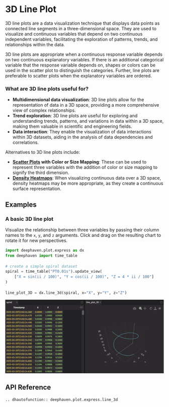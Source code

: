 # 3D Line Plot

3D line plots are a data visualization technique that displays data points as connected line segments in a three-dimensional space. They are used to visualize and continuous variables that depend on two continuous independent variables, facilitating the exploration of patterns, trends, and relationships within the data.

3D line plots are appropriate when a continuous response variable depends on two continuous explanatory variables. If there is an additional categorical variable that the response variable depends on, shapes or colors can be used in the scatter plot to distinguish the categories. Further, line plots are preferable to scatter plots when the explanatory variables are ordered.

### What are 3D line plots useful for?

- **Multidimensional data visualization**: 3D line plots allow for the representation of data in a 3D space, providing a more comprehensive view of complex relationships.
- **Trend exploration**: 3D line plots are useful for exploring and understanding trends, patterns, and variations in data within a 3D space, making them valuable in scientific and engineering fields.
- **Data interaction**: They enable the visualization of data interactions within 3D datasets, aiding in the analysis of data dependencies and correlations.

Alternatives to 3D line plots include:

- **[Scatter Plots](scatter.md) with Color or Size Mapping**: These can be used to represent three variables with the addition of color or size mapping to signify the third dimension.
- **[Density Heatmaps](density_heatmap.md)**: When visualizing continuous data over a 3D space, density heatmaps may be more appropriate, as they create a continuous surface representation.

## Examples

### A basic 3D line plot

Visualize the relationship between three variables by passing their column names to the `x`, `y`, and `z` arguments. Click and drag on the resulting chart to rotate it for new perspectives.

```python order=line_plot_3D,spiral
import deephaven.plot.express as dx
from deephaven import time_table

# create a simple spiral dataset
spiral = time_table("PT0.01s").update_view(
    ["X = sin(ii / 100)", "Y = cos(ii / 100)", "Z = 4 * ii / 100"]
)

line_plot_3D = dx.line_3d(spiral, x="X", y="Y", z="Z")
```

![3D Line Plot Basic Example](./_assets/line_plot_3d.png)

## API Reference

```{eval-rst}
.. dhautofunction:: deephaven.plot.express.line_3d
```

